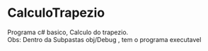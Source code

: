 # CalculoTrapezio
Programa c# basico, Calculo do trapezio.  
Obs: Dentro da Subpastas obj/Debug , tem o programa executavel
